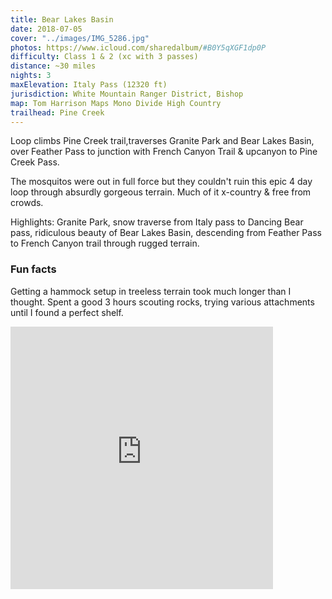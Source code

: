 ```yaml
---
title: Bear Lakes Basin
date: 2018-07-05
cover: "../images/IMG_5286.jpg"
photos: https://www.icloud.com/sharedalbum/#B0Y5qXGF1dp0P
difficulty: Class 1 & 2 (xc with 3 passes)
distance: ~30 miles
nights: 3
maxElevation: Italy Pass (12320 ft)
jurisdiction: White Mountain Ranger District, Bishop
map: Tom Harrison Maps Mono Divide High Country
trailhead: Pine Creek
---
```


Loop climbs Pine Creek trail,traverses Granite Park and Bear Lakes Basin, over Feather Pass to junction
with French Canyon Trail & upcanyon to Pine Creek Pass.

The mosquitos were out in full force but they couldn't ruin this epic 4 day
loop through absurdly gorgeous terrain.  Much of it x-country & free from
crowds.

Highlights: Granite Park, snow traverse from Italy pass to Dancing Bear pass,
ridiculous beauty of Bear Lakes Basin, descending from Feather Pass to French
Canyon trail through rugged terrain.

### Fun facts

Getting a hammock setup in treeless terrain took much longer than I thought.
Spent a good 3 hours scouting rocks, trying various attachments until I found
a perfect shelf.

<iframe
src='https://www.gaiagps.com/public/HwCiJYODbcBRnR2fK3el6nlR?embed=True'
style='border:none; overflow-y: hidden; background-color:white; min-width:
320px; max-width:420px; width:100%; height: 420px;' scrolling='no'
seamless='seamless'></iframe>
